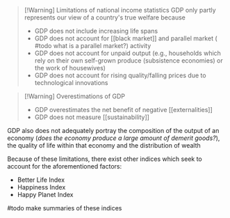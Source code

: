 
> [!Warning] Limitations of national income statistics
> GDP only partly represents our view of a country's true welfare because
> - GDP does not include increasing life spans
> - GDP does not account for [[black market]] and parallel market ( #todo what is a parallel market?) activity 
> - GDP does not account for unpaid output (e.g., households which rely on their own self-grown produce (subsistence economies) or the work of housewives)
> - GDP does not account for rising quality/falling prices due to technological innovations

> [!Warning] Overestimations of GDP
> - GDP overestimates the net benefit of negative [[externalities]]
> - GDP does not measure [[sustainability]]

GDP also does not adequately portray the composition of the output of an economy (*does the economy produce a large amount of demerit goods?*), the quality of life within that economy and the distribution of wealth

Because of these limitations, there exist other indices which seek to account for the aforementioned factors:
- Better Life Index
- Happiness Index
- Happy Planet Index

#todo make summaries of these indices

 